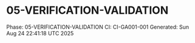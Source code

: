 # 05-VERIFICATION-VALIDATION
Phase: 05-VERIFICATION-VALIDATION
CI: CI-GA001-001
Generated: Sun Aug 24 22:41:18 UTC 2025
